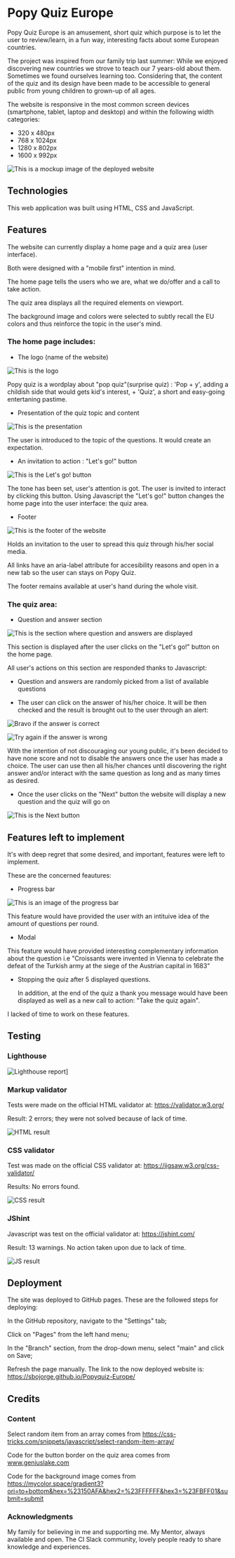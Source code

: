 # Popy Quiz Europe

Popy Quiz Europe is an amusement, short quiz which purpose is to let the user to review/learn, in a fun way, interesting facts about some European countries.

The project was inspired from our family trip last summer: While we enjoyed discovering new countries we strove to teach our 7 years-old about them. Sometimes we found ourselves learning too.
Considering that, the content of the quiz and its design have been made to be accessible to general public from young children to grown-up of all ages.

The website is responsive in the most common screen devices (smartphone, tablet, laptop and desktop) and within the following width categories:

* 320 x 480px
* 768 x 1024px
* 1280 x 802px
* 1600 x 992px

![This is a mockup image of the deployed website](/assets/images/picture1.webp)

## Technologies

This web application was built using HTML, CSS and JavaScript.

## Features

The website can currently display a home page and a quiz area (user interface).

Both were designed with a "mobile first" intention in mind.

The home page tells the users who we are, what we do/offer and a call to take action.

The quiz area displays all the required elements on viewport.

The background image and colors were selected to subtly recall the EU colors and thus reinforce the topic in the user's mind.

### The home page includes:

* The logo (name of the website)

![This is the logo](/assets/images/picture2.webp)

Popy quiz is a wordplay about "pop quiz"(surprise quiz) : 'Pop + y', adding a childish side that would gets kid's interest, + 'Quiz', a short and easy-going entertaning pastime.

* Presentation of the quiz topic and content

![This is the presentation](/assets/images/picture3.webp)

The user is introduced to the topic of the questions. It would create an expectation.

* An invitation to action : "Let's go!" button

![This is the Let's go! button](/assets/images/picture4.webp)

The tone has been set, user's attention is got. The user is invited to interact by clicking this button.
Using Javascript the "Let's go!" button changes the home page into the user interface: the quiz area.

* Footer

![This is the footer of the website](/assets/images/picture5.webp)

Holds an invitation to the user to spread this quiz through his/her social media.

All links have an aria-label attribute for accesibility reasons and open in a new tab so the user can stays on Popy Quiz.

The footer remains available at user's hand during the whole visit.

### The quiz area: 

* Question and answer section

![This is the section where question and answers are displayed](/assets/images/picture6.webp)

This section is displayed after the user clicks on the "Let's go!" button on the home page.

All user's actions on this section are responded thanks to Javascript: 

- Question and answers are randomly picked from a list of available questions

- The user can click on the answer of his/her choice. It will be then checked and the result is brought out to the user through an alert:

![Bravo if the answer is correct](/assets/images/picture7.webp)

![Try again if the answer is wrong](/assets/images/picture8.webp)

With the intention of not discouraging our young public, it's been decided to have none score and not to disable the answers once the user has made a choice. The user can use then all his/her chances until discovering the right answer and/or interact with the same question as long and as many times as desired.

- Once the user clicks on the "Next" button the website will display a new question and the quiz will go on

![This is the Next button](/assets/images/picture9.webp)

## Features left to implement

It's with deep regret that some desired, and important, features were left to implement.

These are the concerned feautures:

* Progress bar

![This is an image of the progress bar](/assets/images/picture10.webp)

This feature would have provided the user with an intituive idea of the amount of questions per round.

* Modal

This feature would have provided interesting complementary information about the question i.e "Croissants were invented in Vienna to celebrate the defeat of the Turkish army at the siege of the Austrian capital in 1683"

* Stopping the quiz after 5 displayed questions.

  In addition, at the end of the quiz a thank you message would have been displayed as well as a new call to action: "Take the quiz again".
  

I lacked of time to work on these features.

## Testing

### Lighthouse

![Lighthouse report](/assets/images/picture11.webp)]

### Markup validator

Tests were made on the official HTML validator at: https://validator.w3.org/

Result: 2 errors; they were not solved because of lack of time.

![HTML result](/assets/images/picture12.webp)

### CSS validator

Test was made on the official CSS validator at: https://jigsaw.w3.org/css-validator/

Results: No errors found.

![CSS result](/assets/images/picture13.webp)

### JShint

Javascript was test on the official validator at: https://jshint.com/

Result: 13 warnings. No action taken upon due to lack of time.

![JS result](/assets/images/picture14.webp)

## Deployment

The site was deployed to GitHub pages. These are the followed steps for deploying:

In the GitHub repository, navigate to the "Settings" tab;

Click on "Pages" from the left hand menu;

In the "Branch" section, from the drop-down menu, select "main" and click on Save;

Refresh the page manually. The link to the now deployed website is: https://sbojorge.github.io/Popyquiz-Europe/

## Credits

### Content

Select random item from an array comes from https://css-tricks.com/snippets/javascript/select-random-item-array/

Code for the button border on the quiz area comes from www.geniuslake.com 

Code for the background image comes from  https://mycolor.space/gradient3?ori=to+bottom&hex=%23150AFA&hex2=%23FFFFFF&hex3=%23FBFF01&submit=submit

### Acknowledgments

My family for believing in me and supporting me. My Mentor, always available and open. The CI Slack community, lovely people ready to share knowledge and experiences.










